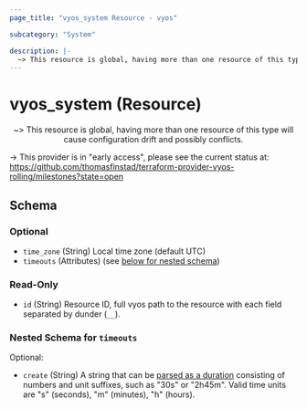 ```yaml
---
page_title: "vyos_system Resource - vyos"

subcategory: "System"

description: |- 
  ~> This resource is global, having more than one resource of this type will cause configuration drift and possibly conflicts.
---
```


# vyos_system (Resource)
<center>

~> This resource is global, having more than one resource of this type will cause configuration drift and possibly conflicts.



</center>

-> This provider is in "early access", please see the current status at: https://github.com/thomasfinstad/terraform-provider-vyos-rolling/milestones?state=open

## Schema

### Optional

- `time_zone` (String) Local time zone (default UTC)
- `timeouts` (Attributes) (see [below for nested schema](#nestedatt--timeouts))

### Read-Only

- `id` (String) Resource ID, full vyos path to the resource with each field separated by dunder (`__`).

<a id="nestedatt--timeouts"></a>
### Nested Schema for `timeouts`

Optional:

- `create` (String) A string that can be [parsed as a duration](https://pkg.go.dev/time#ParseDuration) consisting of numbers and unit suffixes, such as &#34;30s&#34; or &#34;2h45m&#34;. Valid time units are &#34;s&#34; (seconds), &#34;m&#34; (minutes), &#34;h&#34; (hours).  

